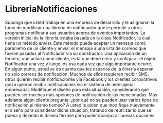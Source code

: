 # LibreriaNotificaciones
Suponga que usted trabaja en una empresa de desarrollo y le asignaron la tarea de modificar una librería de notificación que le permite a otros programas notificar a sus usuarios acerca de eventos importantes.  La versión inicial de la librería estaba basada en la clase Notificador, la cual tiene un método enviar. Este método puede aceptar un mensaje como parámetro de un cliente y enviar el mensaje a una lista de correos que fueron pasados al Notificador vía su constructor. Una aplicación de un tercero, que actúa como cliente, es la que debe crear y configurar el objeto Notificador una vez y luego los usa cada vez que algo importante ocurre. En algún punto, usted se da cuenta que los usuarios de la librería esperan no solo correos de notificación. Muchos de ellos requieren recibir SMS, otros quieren recibir notificaciones vía Facebook y los clientes corporativos quizá quieran recibir notificaciones vía el sistema de mensajería empresarial. Modifique el diseño para esta situación, considerando que pueden ser muchas más opciones de notificación de las mencionadas.  Más adelante algún cliente pregunta: ¿por qué no se pueden usar varios tipos de notificación al mismo tiempo? A usted le piden que modifique nuevamente el diseño para considerar dicha situación, tratando de reutilizar lo que se pueda y dejando el diseño flexible para poder incorporar nuevas opciones.
